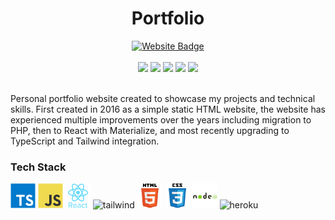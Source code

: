 <h1 align="center">Portfolio</h1>

<div align="center">
  <a href="https://kylegough.co.uk" target="_blank" rel="noreferrer"><img src="https://img.shields.io/badge/Website-56347C?style=for-the-badge&logoColor=white" alt="Website Badge"/></a>
</div>

<br />

<div align="center">
  <img src="https://img.shields.io/github/workflow/status/KyleGough/portfolio/Pre-Merge/master?style=plastic" />
  <img src="https://img.shields.io/github/last-commit/KyleGough/portfolio?style=plastic" />
  <img src="https://img.shields.io/github/issues-pr/KyleGough/portfolio?style=plastic" />
  <img src="https://img.shields.io/github/issues-pr-closed-raw/KyleGough/portfolio?style=plastic" />
  <img src="https://img.shields.io/website?down_message=down&style=plastic&up_message=up&url=https%3A%2F%2Fkylegough.co.uk" />
</div>

<br />

<p>Personal portfolio website created to showcase my projects and technical skills. First created in 2016 as a simple static HTML website, the website has experienced multiple improvements over the years including migration to PHP, then to React with Materialize, and most recently upgrading to TypeScript and Tailwind integration.</p>

<h3>Tech Stack</h3>

<div id="stack">
  <!-- TypeScript -->
  <img src="https://raw.githubusercontent.com/devicons/devicon/master/icons/typescript/typescript-original.svg" alt="typescript" width="40" height="40"/>

  <!-- JavaScript -->
  <img src="https://raw.githubusercontent.com/devicons/devicon/master/icons/javascript/javascript-original.svg" alt="javascript" width="40" height="40"/>
  
  <!-- React -->
  <img src="https://raw.githubusercontent.com/devicons/devicon/master/icons/react/react-original-wordmark.svg" alt="react" width="40" height="40"/>
  
  <!-- Tailwind -->
  <img src="https://www.vectorlogo.zone/logos/tailwindcss/tailwindcss-icon.svg" alt="tailwind" width="40" height="40"/>

  <!-- HTML -->
  <img src="https://raw.githubusercontent.com/devicons/devicon/master/icons/html5/html5-original-wordmark.svg" alt="html5" width="40" height="40"/>
  
  <!-- CSS -->
  <img src="https://raw.githubusercontent.com/devicons/devicon/master/icons/css3/css3-original-wordmark.svg" alt="css3" width="40" height="40"/>
  
  <!-- Node.js -->
  <img src="https://raw.githubusercontent.com/devicons/devicon/master/icons/nodejs/nodejs-original-wordmark.svg" alt="nodejs" width="40" height="40"/>
  
  <!-- Heroku -->
  <img src="https://www.vectorlogo.zone/logos/heroku/heroku-icon.svg" alt="heroku" width="40" height="40"/>
</div>

